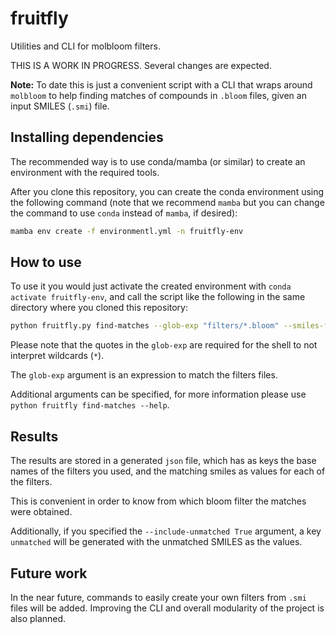 # fruitfly
Utilities and CLI for molbloom filters.

THIS IS A WORK IN PROGRESS. Several changes are expected.

**Note:** To date this is just a convenient script with a CLI that wraps
around `molbloom` to help finding matches of compounds in `.bloom` files,
given an input SMILES (`.smi`) file.

## Installing dependencies
The recommended way is to use conda/mamba (or similar) to create an environment
with the required tools. 

After you clone this repository, you can create the conda environment using 
the following command (note that we recommend `mamba` but you can change the
command to use `conda` instead of `mamba`, if desired):

```bash
mamba env create -f environmentl.yml -n fruitfly-env
```

## How to use

To use it you would just activate the created environment with 
`conda activate fruitfly-env`, and call the script like the following in the
same directory where you cloned this repository:

```bash
python fruitfly.py find-matches --glob-exp "filters/*.bloom" --smiles-file input.smi --out-file results.json
```

Please note that the quotes in the `glob-exp` are required for the shell to not interpret
wildcards (`*`).

The `glob-exp` argument is an expression to match the filters files.

Additional arguments can be specified, for more information please use 
`python fruitfly find-matches --help`.

## Results
The results are stored in a generated `json` file, which has as keys the base names
of the filters you used, and the matching smiles as values for each of the filters.

This is convenient in order to know from which bloom filter the matches were obtained.

Additionally, if you specified the `--include-unmatched True` argument, a key `unmatched`
will be generated with the unmatched SMILES as the values.


## Future work
In the near future, commands to easily create your own filters from `.smi` files will
be added. Improving the CLI and overall modularity of the project is also planned.
